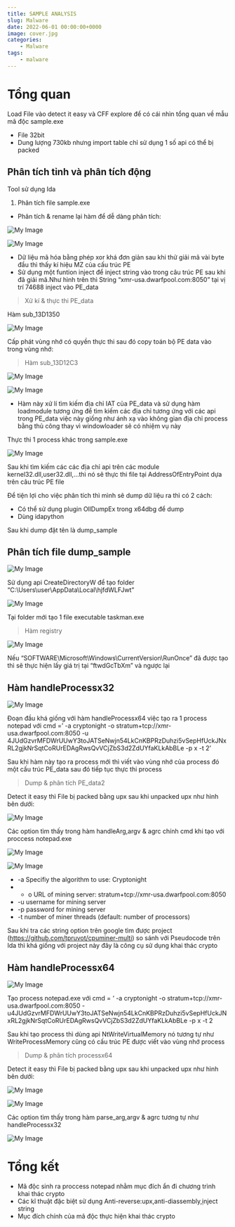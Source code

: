```yaml
---
title: SAMPLE ANALYSIS
slug: Malware
date: 2022-06-01 00:00:00+0000
image: cover.jpg
categories:
    - Malware
tags:
    - malware
---
```


# Tổng quan
Load File vào detect it easy và CFF explore để có cái nhìn tổng quan về mẫu mã  độc sample.exe
* File 32bit 
* Dung lượng 730kb nhưng import table  chỉ sử dụng 1 số api có thể bị packed
## Phân tích tỉnh và phân tích động
Tool sử dụng Ida
1. Phân tích file sample.exe
* Phân tích & rename lại hàm để dễ dàng phân tích:

![My Image](Picture1.png)

![My Image](Picture3.png)
* Dữ liệu mã hóa bằng phép xor khá đơn giản sau khi thử giải mã vài byte đầu thì thấy kí hiệu MZ của cấu trúc PE
* Sử dụng một funtion inject để inject string vào trong câu trúc PE sau khi đã giải mã.Như hình trên thì 
String “xmr-usa.dwarfpool.com:8050” tại vị trí 74688 inject vào PE_data 
> Xử kí & thực thi PE_data

Hàm sub_13D1350

![My Image](Picture3.png)

Cấp phát vùng nhớ có quyền thực thi sau đó copy toán bộ PE data vào trong vùng nhớ:
> Hàm sub_13D12C3

![My Image](Picture4.png)

![My Image](Picture5.png)

* Hàm này xử lí tìm kiếm địa chỉ IAT của PE_data và sử dụng hàm loadmodule tương ứng để tìm kiếm các địa chỉ tương ứng với các api trong PE_data việc này giống như ánh xạ vào không gian địa chỉ process bằng thủ công thay vì windowloader sẽ có nhiệm vụ này

Thực thi 1 process khác trong sample.exe

![My Image](Picture6.png)

Sau khi tìm kiếm các các địa chỉ api trên các module kernel32.dll,user32.dll,…thì nó sẽ thực thi file tại AddressOfEntryPoint dựa trên câu trúc PE file

Để tiện lợi  cho việc phân tích thì mình sẽ dump dữ liệu ra thì có 2 cách:
* Có thể sử dụng plugin OllDumpEx trong x64dbg để dump
* Dùng idapython

Sau khi dump đặt tên là dump_sample 
## Phân tích file dump_sample

![My Image](Picture7.png)

Sử dụng api CreateDirectoryW để tạo folder “C:\Users\user\AppData\Local\hjfdWLFJwt”

![My Image](Picture8.png)

Tại folder mới tạo 1 file executable taskman.exe
>  Hàm registry

![My Image](Picture9.png)

Nếu “SOFTWARE\\Microsoft\\Windows\\CurrentVersion\\RunOnce” đã được tạo thì sẽ thực hiện lấy giá trị tại “ftwdGcTbXm” và ngược lại
## Hàm handleProcessx32
![My Image](Picture10.png)

Đoạn đầu khá giống với hàm handleProcessx64 việc tạo ra 1 process notepad với cmd =’ -a cryptonight -o stratum+tcp://xmr-usa.dwarfpool.com:8050 -u 4JUdGzvrMFDWrUUwY3toJATSeNwjn54LkCnKBPRzDuhzi5vSepHfUckJNxRL2gjkNrSqtCoRUrEDAgRwsQvVCjZbS3d2ZdUYfaKLkAbBLe -p x -t 2’

Sau khi hàm này tạo ra process  mới thì viết vào vùng nhớ  của process đó một cấu trúc PE_data sau đó tiếp tục thực thi process

> Dump & phân tích PE_data2

Detect it easy thì File bị packed bằng upx sau khi unpacked upx như hình bên dưới:

![My Image](Picture11.png)

Các option tìm thấy trong hàm handleArg,argv & agrc chính cmd khi tạo với proccess notepad.exe

![My Image](Picture12.png)

![My Image](Picture13.png)

+  -a Specifiy the algorithm to use: Cryptonight
+  - o  URL of mining server:
stratum+tcp://xmr-usa.dwarfpool.com:8050
+ -u username for mining server
+ -p password for mining server
+ -t  number of miner threads (default: number of processors)

Sau khi tra các string option trên google tìm được project (https://github.com/tpruvot/cpuminer-multi) so sánh với Pseudocode trên Ida thì khá giống với project này đây là công cụ sử dụng khai thác crypto
## Hàm handleProcessx64
![My Image](Picture14.png)

Tạo process notepad.exe với cmd = ‘ -a cryptonight -o stratum+tcp://xmr-usa.dwarfpool.com:8050 -u4JUdGzvrMFDWrUUwY3toJATSeNwjn54LkCnKBPRzDuhzi5vSepHfUckJNxRL2gjkNrSqtCoRUrEDAgRwsQvVCjZbS3d2ZdUYfaKLkAbBLe -p x -t 2

 Sau khi tạo process thì dùng api NtWriteVirtualMemory nó tương tự như WriteProcessMemory cũng có cấu trúc PE được viết vào vùng nhớ process

 > Dump & phân tích processx64

Detect it easy thì File bị packed bằng upx sau khi unpacked upx như hình bên dưới:

![My Image](Picture15.png)

![My Image](Picture16.png)

Các option tìm thấy trong hàm parse_arg,argv & agrc tương tự như handleProcessx32

![My Image](Picture17.png)

# Tổng kết
* Mã độc sinh ra proccess notepad nhằm mục đích ẩn đi chương trình khai thác crypto
* Các kĩ thuật đặc biệt sử dụng
Anti-reverse:upx,anti-diassembly,ịnject string
* Mục đích chính của mã độc thực hiện khai thác crypto 